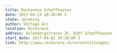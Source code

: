 ```yaml
---
title: Rockarena Schaffhausen
date: 2017-04-13 18:28:00 Z
state: upcoming
author: Voltage Arc
location: Rockarena
address: Solenbergstrasse 35, 8207 Schaffhausen
start_date: 2017-09-02 19:30:00 Z
link: http://www.rockarena.ch/veranstaltungen/
---
```


